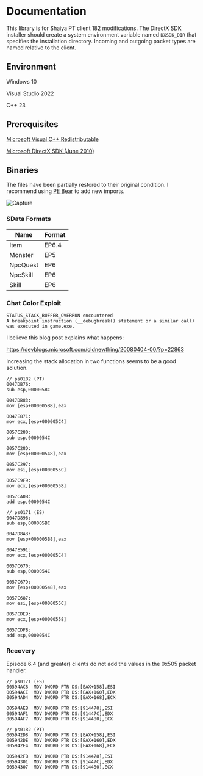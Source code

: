 # Documentation

This library is for Shaiya PT client 182 modifications. The DirectX SDK installer should create a system environment variable named `DXSDK_DIR` that specifies the installation directory. Incoming and outgoing packet types are named relative to the client.

## Environment

Windows 10

Visual Studio 2022

C++ 23

## Prerequisites

[Microsoft Visual C++ Redistributable](https://aka.ms/vs/17/release/vc_redist.x86.exe)

[Microsoft DirectX SDK (June 2010)](https://www.microsoft.com/en-us/download/details.aspx?id=6812)

## Binaries

The files have been partially restored to their original condition. I recommend using [PE Bear](https://github.com/hasherezade/pe-bear) to add new imports.

![Capture](https://github.com/user-attachments/assets/6cc6d390-aaae-4f36-b362-f08ce9f243f5)

### SData Formats

| Name     | Format |
|----------|--------|
| Item     | EP6.4  |
| Monster  | EP5    |
| NpcQuest | EP6    |
| NpcSkill | EP6    |
| Skill    | EP6    |

### Chat Color Exploit

```
STATUS_STACK_BUFFER_OVERRUN encountered
A breakpoint instruction (__debugbreak() statement or a similar call) was executed in game.exe.
```

I believe this blog post explains what happens:

https://devblogs.microsoft.com/oldnewthing/20080404-00/?p=22863

Increasing the stack allocation in two functions seems to be a good solution.

```
// ps0182 (PT)
0047DB76:
sub esp,000005BC

0047DB83:
mov [esp+000005B8],eax

0047E871:
mov ecx,[esp+000005C4]

0057C280:
sub esp,0000054C

0057C28D:
mov [esp+00000548],eax

0057C297:
mov esi,[esp+0000055C]

0057C9F9:
mov ecx,[esp+00000558]

0057CA0B:
add esp,0000054C
```

```
// ps0171 (ES)
0047D896:
sub esp,000005BC

0047D8A3:
mov [esp+000005B8],eax

0047E591:
mov ecx,[esp+000005C4]

0057C670:
sub esp,0000054C

0057C67D:
mov [esp+00000548],eax

0057C687:
mov esi,[esp+0000055C]

0057CDE9:
mov ecx,[esp+00000558]

0057CDFB:
add esp,0000054C
```

### Recovery

Episode 6.4 (and greater) clients do not add the values in the 0x505 packet handler.

```
// ps0171 (ES)
00594AC8  MOV DWORD PTR DS:[EAX+158],ESI
00594ACE  MOV DWORD PTR DS:[EAX+160],EDX
00594AD4  MOV DWORD PTR DS:[EAX+168],ECX

00594AEB  MOV DWORD PTR DS:[914478],ESI
00594AF1  MOV DWORD PTR DS:[91447C],EDX
00594AF7  MOV DWORD PTR DS:[914480],ECX
```

```
// ps0182 (PT)
005942D8  MOV DWORD PTR DS:[EAX+158],ESI
005942DE  MOV DWORD PTR DS:[EAX+160],EDX
005942E4  MOV DWORD PTR DS:[EAX+168],ECX

005942FB  MOV DWORD PTR DS:[914478],ESI
00594301  MOV DWORD PTR DS:[91447C],EDX
00594307  MOV DWORD PTR DS:[914480],ECX
```
